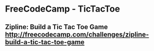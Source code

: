 # FreeCodeCamp - TicTacToe
## Zipline: Build a Tic Tac Toe Game http://freecodecamp.com/challenges/zipline-build-a-tic-tac-toe-game